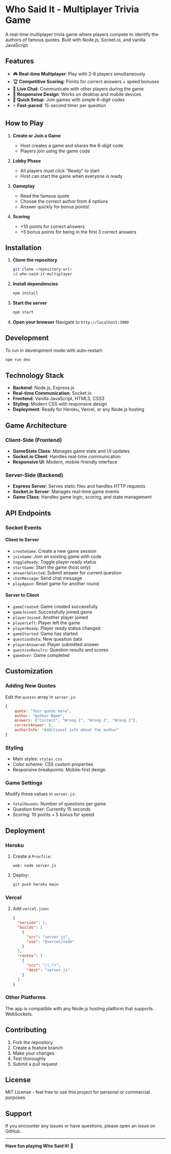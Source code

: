 # Who Said It - Multiplayer Trivia Game

A real-time multiplayer trivia game where players compete to identify the authors of famous quotes. Built with Node.js, Socket.io, and vanilla JavaScript.

## Features

- 🎮 **Real-time Multiplayer**: Play with 2-8 players simultaneously
- 🏆 **Competitive Scoring**: Points for correct answers + speed bonuses
- 💬 **Live Chat**: Communicate with other players during the game
- 📱 **Responsive Design**: Works on desktop and mobile devices
- 🎯 **Quick Setup**: Join games with simple 6-digit codes
- ⚡ **Fast-paced**: 15-second timer per question

## How to Play

1. **Create or Join a Game**
   - Host creates a game and shares the 6-digit code
   - Players join using the game code

2. **Lobby Phase**
   - All players must click "Ready" to start
   - Host can start the game when everyone is ready

3. **Gameplay**
   - Read the famous quote
   - Choose the correct author from 4 options
   - Answer quickly for bonus points!

4. **Scoring**
   - +10 points for correct answers
   - +5 bonus points for being in the first 3 correct answers

## Installation

1. **Clone the repository**
   ```bash
   git clone <repository-url>
   cd who-said-it-multiplayer
   ```

2. **Install dependencies**
   ```bash
   npm install
   ```

3. **Start the server**
   ```bash
   npm start
   ```

4. **Open your browser**
   Navigate to `http://localhost:3000`

## Development

To run in development mode with auto-restart:

```bash
npm run dev
```

## Technology Stack

- **Backend**: Node.js, Express.js
- **Real-time Communication**: Socket.io
- **Frontend**: Vanilla JavaScript, HTML5, CSS3
- **Styling**: Modern CSS with responsive design
- **Deployment**: Ready for Heroku, Vercel, or any Node.js hosting

## Game Architecture

### Client-Side (Frontend)
- **GameState Class**: Manages game state and UI updates
- **Socket.io Client**: Handles real-time communication
- **Responsive UI**: Modern, mobile-friendly interface

### Server-Side (Backend)
- **Express Server**: Serves static files and handles HTTP requests
- **Socket.io Server**: Manages real-time game events
- **Game Class**: Handles game logic, scoring, and state management

## API Endpoints

### Socket Events

#### Client to Server
- `createGame`: Create a new game session
- `joinGame`: Join an existing game with code
- `toggleReady`: Toggle player ready status
- `startGame`: Start the game (host only)
- `answerSelected`: Submit answer for current question
- `chatMessage`: Send chat message
- `playAgain`: Reset game for another round

#### Server to Client
- `gameCreated`: Game created successfully
- `gameJoined`: Successfully joined game
- `playerJoined`: Another player joined
- `playerLeft`: Player left the game
- `playerReady`: Player ready status changed
- `gameStarted`: Game has started
- `questionData`: New question data
- `playerAnswered`: Player submitted answer
- `questionResults`: Question results and scores
- `gameOver`: Game completed

## Customization

### Adding New Quotes
Edit the `quotes` array in `server.js`:

```javascript
{
    quote: "Your quote here",
    author: "Author Name",
    answers: ["Correct", "Wrong 1", "Wrong 2", "Wrong 3"],
    correctAnswer: 0,
    authorInfo: "Additional info about the author"
}
```

### Styling
- Main styles: `styles.css`
- Color scheme: CSS custom properties
- Responsive breakpoints: Mobile-first design

### Game Settings
Modify these values in `server.js`:
- `totalRounds`: Number of questions per game
- Question timer: Currently 15 seconds
- Scoring: 10 points + 5 bonus for speed

## Deployment

### Heroku
1. Create a `Procfile`:
   ```
   web: node server.js
   ```

2. Deploy:
   ```bash
   git push heroku main
   ```

### Vercel
1. Add `vercel.json`:
   ```json
   {
     "version": 2,
     "builds": [
       {
         "src": "server.js",
         "use": "@vercel/node"
       }
     ],
     "routes": [
       {
         "src": "/(.*)",
         "dest": "server.js"
       }
     ]
   }
   ```

### Other Platforms
The app is compatible with any Node.js hosting platform that supports WebSockets.

## Contributing

1. Fork the repository
2. Create a feature branch
3. Make your changes
4. Test thoroughly
5. Submit a pull request

## License

MIT License - feel free to use this project for personal or commercial purposes.

## Support

If you encounter any issues or have questions, please open an issue on GitHub.

---

**Have fun playing Who Said It!** 🎉